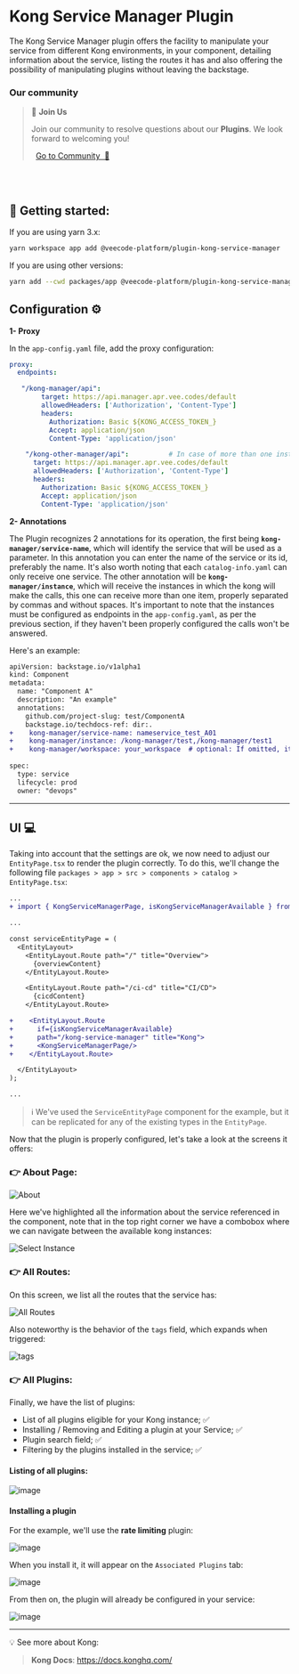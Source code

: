 # Kong Service Manager Plugin 

The Kong Service Manager plugin offers the facility to manipulate your service from different Kong environments, in your component, detailing information about the service, listing the routes it has and also offering the possibility of manipulating plugins without leaving the backstage.

### Our community



> 💬  **Join Us**
>
> Join our community to resolve questions about our **Plugins**. We look forward to welcoming you! <br>
>
>    [Go to Community  🚀](https://github.com/orgs/veecode-platform/discussions)

<br><br>




## 🚀 Getting started: 


If you are using yarn 3.x:

```bash
yarn workspace app add @veecode-platform/plugin-kong-service-manager
```

If you are using other versions:

```bash
yarn add --cwd packages/app @veecode-platform/plugin-kong-service-manager
```

## Configuration ⚙️

**1- Proxy**

In the `app-config.yaml` file, add the proxy configuration:

```yaml
proxy:
  endpoints:

   "/kong-manager/api":
        target: https://api.manager.apr.vee.codes/default
        allowedHeaders: ['Authorization', 'Content-Type']
        headers: 
          Authorization: Basic ${KONG_ACCESS_TOKEN_}
          Accept: application/json
          Content-Type: 'application/json'

    "/kong-other-manager/api":          # In case of more than one instance
      target: https://api.manager.apr.vee.codes/default
      allowedHeaders: ['Authorization', 'Content-Type']
      headers: 
        Authorization: Basic ${KONG_ACCESS_TOKEN_}
        Accept: application/json
        Content-Type: 'application/json'
```

**2- Annotations**

 The Plugin recognizes 2 annotations for its operation, the first being **`kong-manager/service-name`**, which will identify the service that will be used as a parameter. In this annotation you can enter the name of the service or its id, preferably the name. It's also worth noting that each `catalog-info.yaml` can only receive one service.
The other annotation will be **`kong-manager/instance`**, which will receive the instances in which the kong will make the calls, this one can receive more than one item, properly separated by commas and without spaces. It's important to note that the instances must be configured as endpoints in the `app-config.yaml`, as per the previous section, if they haven't been properly configured the calls won't be answered.

Here's an example:

```diff
apiVersion: backstage.io/v1alpha1
kind: Component
metadata:
  name: "Component A"
  description: "An example"
  annotations:
    github.com/project-slug: test/ComponentA
    backstage.io/techdocs-ref: dir:.
+    kong-manager/service-name: nameservice_test_A01
+    kong-manager/instance: /kong-manager/test,/kong-manager/test1
+    kong-manager/workspace: your_workspace  # optional: If omitted, it will always be 'default'
   
spec:
  type: service
  lifecycle: prod
  owner: "devops"
```

---

## UI 💻

Taking into account that the settings are ok, we now need to adjust our `EntityPage.tsx` to render the plugin correctly.
To do this, we'll change the following file `packages > app > src > components > catalog > EntityPage.tsx`:

```diff
... 
+ import { KongServiceManagerPage, isKongServiceManagerAvailable } from '@veecode-platform/plugin-kong-service-manager';

...

const serviceEntityPage = (
  <EntityLayout>
    <EntityLayout.Route path="/" title="Overview">
      {overviewContent}
    </EntityLayout.Route>

    <EntityLayout.Route path="/ci-cd" title="CI/CD">
      {cicdContent}
    </EntityLayout.Route>

+    <EntityLayout.Route
+      if={isKongServiceManagerAvailable}
+      path="/kong-service-manager" title="Kong">
+      <KongServiceManagerPage/>
+    </EntityLayout.Route>

  </EntityLayout>
);

...

```

> ℹ️ We've used the `ServiceEntityPage` component for the example, but it can be replicated for any of the existing types in the `EntityPage`.

Now that the plugin is properly configured, let's take a look at the screens it offers:

### 👉 About Page:

![About](https://github.com/veecode-platform/platform-backstage-plugins/assets/84424883/e1f2aedc-644b-448b-adbc-ceba6d646c87)

Here we've highlighted all the information about the service referenced in the component, note that in the top right corner we have a combobox where we can navigate between the available kong instances:

![Select Instance](https://github.com/veecode-platform/platform-backstage-plugins/assets/84424883/2cb10361-8e04-4c47-b36e-55faa4791abf)

### 👉 All Routes:

On this screen, we list all the routes that the service has:

![All Routes](https://github.com/veecode-platform/platform-backstage-plugins/assets/84424883/5e1cfcf2-4876-412c-83ee-921a28c5525a)

Also noteworthy is the behavior of the `tags` field, which expands when triggered:

![tags](https://github.com/veecode-platform/platform-backstage-plugins/assets/84424883/c3f74551-38ee-401d-80f4-c3de8ba52b66)


### 👉 All Plugins:

Finally, we have the list of plugins:

- List of all plugins eligible for your Kong instance;  ✅
- Installing / Removing and Editing a plugin at your Service; ✅
- Plugin search field; ✅
- Filtering by the plugins installed in the service; ✅


#### Listing of all plugins:

![image](https://github.com/veecode-platform/platform-backstage-plugins/assets/84424883/4c47f308-157e-45ee-874c-ef89c556efc9)

#### Installing a plugin

For the example, we'll use the **rate limiting** plugin:

![image](https://github.com/veecode-platform/platform-backstage-plugins/assets/84424883/aaa55c9b-6471-4c9e-ab4e-2ab1888c18ba)

When you install it, it will appear on the `Associated Plugins` tab:

![image](https://github.com/veecode-platform/platform-backstage-plugins/assets/84424883/f33f0c97-69d8-4de4-8995-a6584b71a696)

From then on, the plugin will already be configured in your service:

![image](https://github.com/veecode-platform/platform-backstage-plugins/assets/84424883/0a4f68c3-cb68-4106-9991-427b40f4ec0b)



---

💡 See more about Kong:

> **Kong Docs**:  <https://docs.konghq.com/>

